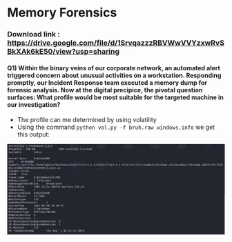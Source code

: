 # Memory Forensics

###  Download link : https://drive.google.com/file/d/1SrvqazzzRBVWwVVYzxwRvSBkXAk6kE50/view?usp=sharing

#### Q1) Within the binary veins of our corporate network, an automated alert triggered concern about unusual activities on a workstation. Responding promptly, our Incident Response team executed a memory dump for forensic analysis. Now at the digital precipice, the pivotal question surfaces: What profile would be most suitable for the targeted machine in our investigation?

- The profile can me determined by using volatility
- Using the command ```python vol.py -f bruh.raw windows.info``` we get this output:

![alt text](https://github.com/Apetun/Cryptonite/blob/main/Writeups/Forensics/bruh.raw/Screenshot%202024-01-19%20050316.png)